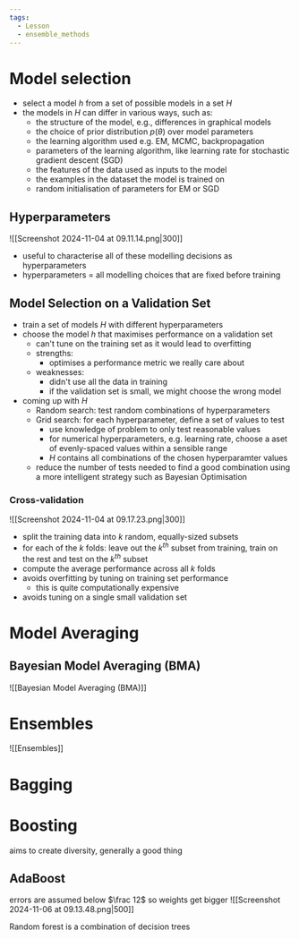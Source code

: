 ```yaml
---
tags:
  - Lesson
  - ensemble_methods
---
```

# Model selection
- select a model $h$ from a set of possible models in a set $H$
- the models in $H$ can differ in various ways, such as:
	- the structure of the model, e.g., differences in graphical models
	- the choice of prior distribution $p(\theta)$ over model parameters
	- the learning algorithm used e.g. EM, MCMC, backpropagation
	- parameters of the learning algorithm, like learning rate for stochastic gradient descent (SGD)
	- the features of the data used as inputs to the model 
	- the examples in the dataset the model is trained on
	- random initialisation of parameters for EM or SGD
## Hyperparameters
![[Screenshot 2024-11-04 at 09.11.14.png|300]]
- useful to characterise all of these modelling decisions as hyperparameters
- hyperparameters = all modelling choices that are fixed before training
## Model Selection on a Validation Set
- train a set of models $H$ with different hyperparameters
- choose the model $h$ that maximises performance on a validation set
	- can't tune on the training set as it would lead to overfitting
	- strengths:
		- optimises a performance metric we really care about
	- weaknesses:
		- didn't use all the data in training
		- if the validation set is small, we might choose the wrong model
- coming up with $H$
	- Random search: test random combinations of hyperparameters
	- Grid search: for each hyperparameter, define a set of values to test
		- use knowledge of problem to only test reasonable values
		- for numerical hyperparameters, e.g. learning rate, choose a aset of evenly-spaced values within a sensible range
		- $H$ contains all combinations of the chosen hyperparamter values
	- reduce the number of tests needed to find a good combination using a more intelligent strategy such as Bayesian Optimisation
### Cross-validation
![[Screenshot 2024-11-04 at 09.17.23.png|300]]
- split the training data into $k$ random, equally-sized subsets
- for each of the $k$ folds: leave out the $k^{th}$ subset from training, train on the rest and test on the $k^{th}$ subset
- compute the average performance across all $k$ folds
- avoids overfitting by tuning on training set performance
	- this is quite computationally expensive
- avoids tuning on a single small validation set
# Model Averaging
## Bayesian Model Averaging (BMA)
![[Bayesian Model Averaging (BMA)]]
# Ensembles
![[Ensembles]]




# Bagging


# Boosting
aims to create diversity, generally a good thing
## AdaBoost
errors are assumed below $\frac 12$ so weights get bigger
![[Screenshot 2024-11-06 at 09.13.48.png|500]]

Random forest is a combination of decision trees